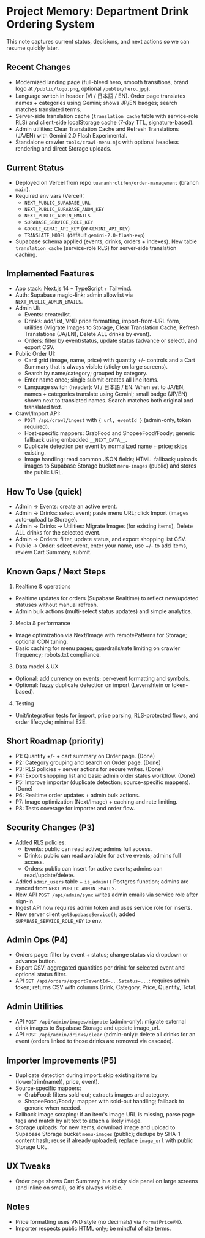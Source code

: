 # Project Memory: Department Drink Ordering System

This note captures current status, decisions, and next actions so we can resume quickly later.

## Recent Changes
- Modernized landing page (full-bleed hero, smooth transitions, brand logo at `/public/logo.png`, optional `/public/hero.jpg`).
- Language switch in header (VI / 日本語 / EN). Order page translates names + categories using Gemini; shows JP/EN badges; search matches translated terms.
- Server-side translation cache (`translation_cache` table with service-role RLS) and client-side localStorage cache (7‑day TTL, signature-based).
- Admin utilities: Clear Translation Cache and Refresh Translations (JA/EN) with Gemini 2.0 Flash Experimental.
- Standalone crawler `tools/crawl-menu.mjs` with optional headless rendering and direct Storage uploads.

## Current Status
- Deployed on Vercel from repo `tuananhrclifen/order-management` (branch `main`).
- Required env vars (Vercel):
  - `NEXT_PUBLIC_SUPABASE_URL`
  - `NEXT_PUBLIC_SUPABASE_ANON_KEY`
  - `NEXT_PUBLIC_ADMIN_EMAILS`
  - `SUPABASE_SERVICE_ROLE_KEY`
  - `GOOGLE_GENAI_API_KEY` (or `GEMINI_API_KEY`)
  - `TRANSLATE_MODEL` (default `gemini-2.0-flash-exp`)
- Supabase schema applied (events, drinks, orders + indexes). New table `translation_cache` (service-role RLS) for server-side translation caching.

## Implemented Features
- App stack: Next.js 14 + TypeScript + Tailwind.
- Auth: Supabase magic-link; admin allowlist via `NEXT_PUBLIC_ADMIN_EMAILS`.
- Admin UI:
  - Events: create/list.
  - Drinks: add/list, VND price formatting, import-from-URL form, utilities (Migrate Images to Storage, Clear Translation Cache, Refresh Translations (JA/EN), Delete ALL drinks by event).
  - Orders: filter by event/status, update status (advance or select), and export CSV.
- Public Order UI:
  - Card grid (image, name, price) with quantity +/- controls and a Cart Summary that is always visible (sticky on large screens).
  - Search by name/category; grouped by category.
  - Enter name once; single submit creates all line items.
  - Language switch (header): VI / 日本語 / EN. When set to JA/EN, names + categories translate using Gemini; small badge (JP/EN) shown next to translated names. Search matches both original and translated text.
- Crawl/Import API:
  - `POST /api/crawl/ingest` with `{ url, eventId }` (admin-only, token required).
  - Host-specific mappers: GrabFood and ShopeeFood/Foody; generic fallback using embedded `__NEXT_DATA__`.
  - Duplicate detection per event by normalized name + price; skips existing.
  - Image handling: read common JSON fields; HTML <img alt> fallback; uploads images to Supabase Storage bucket `menu-images` (public) and stores the public URL.

## How To Use (quick)
- Admin → Events: create an active event.
- Admin → Drinks: select event; paste menu URL; click Import (images auto-upload to Storage).
- Admin → Drinks → Utilities: Migrate Images (for existing items), Delete ALL drinks for the selected event.
- Admin → Orders: filter, update status, and export shopping list CSV.
- Public → Order: select event, enter your name, use +/- to add items, review Cart Summary, submit.

## Known Gaps / Next Steps
1) Realtime & operations
- Realtime updates for orders (Supabase Realtime) to reflect new/updated statuses without manual refresh.
- Admin bulk actions (multi-select status updates) and simple analytics.

2) Media & performance
- Image optimization via Next/Image with remotePatterns for Storage; optional CDN tuning.
- Basic caching for menu pages; guardrails/rate limiting on crawler frequency; robots.txt compliance.

3) Data model & UX
- Optional: add currency on events; per-event formatting and symbols.
- Optional: fuzzy duplicate detection on import (Levenshtein or token-based).

4) Testing
- Unit/integration tests for import, price parsing, RLS-protected flows, and order lifecycle; minimal E2E.

## Short Roadmap (priority)
- P1: Quantity +/- + cart summary on Order page. (Done)
- P2: Category grouping and search on Order page. (Done)
- P3: RLS policies + server actions for secure writes. (Done)
- P4: Export shopping list and basic admin order status workflow. (Done)
- P5: Improve importer (duplicate detection; source-specific mappers). (Done)
- P6: Realtime order updates + admin bulk actions.
- P7: Image optimization (Next/Image) + caching and rate limiting.
- P8: Tests coverage for importer and order flow.

## Security Changes (P3)
- Added RLS policies:
  - Events: public can read active; admins full access.
  - Drinks: public can read available for active events; admins full access.
  - Orders: public can insert for active events; admins can read/update/delete.
- Added `admin_users` table + `is_admin()` Postgres function; admins are synced from `NEXT_PUBLIC_ADMIN_EMAILS`.
- New API `POST /api/admin/sync` writes admin emails via service role after sign-in.
- Ingest API now requires admin token and uses service role for inserts.
- New server client `getSupabaseService()`; added `SUPABASE_SERVICE_ROLE_KEY` to env.

## Admin Ops (P4)
- Orders page: filter by event + status; change status via dropdown or advance button.
- Export CSV: aggregated quantities per drink for selected event and optional status filter.
- API `GET /api/orders/export?eventId=...&status=...`: requires admin token; returns CSV with columns Drink, Category, Price, Quantity, Total.

## Admin Utilities
- API `POST /api/admin/images/migrate` (admin-only): migrate external drink images to Supabase Storage and update image_url.
- API `POST /api/admin/drinks/clear` (admin-only): delete all drinks for an event (orders linked to those drinks are removed via cascade).

## Importer Improvements (P5)
- Duplicate detection during import: skip existing items by (lower(trim(name)), price, event).
- Source-specific mappers:
  - GrabFood: filters sold-out; extracts images and category.
  - ShopeeFood/Foody: mapper with sold-out handling; fallback to generic when needed.
- Fallback image scraping: if an item's image URL is missing, parse page <img> tags and match by alt text to attach a likely image.
- Storage uploads: for new items, download image and upload to Supabase Storage bucket `menu-images` (public); dedupe by SHA-1 content hash; reuse if already uploaded; replace `image_url` with public Storage URL.

## UX Tweaks
- Order page shows Cart Summary in a sticky side panel on large screens (and inline on small), so it's always visible.

## Notes
- Price formatting uses VND style (no decimals) via `formatPriceVND`.
- Importer respects public HTML only; be mindful of site terms.
